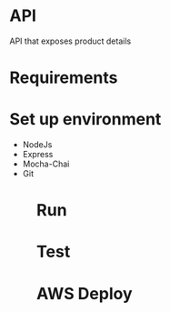# API
API that exposes product details

# Requirements



# Set up environment

<ul>
    <li> NodeJs
    <li> Express
    <li> Mocha-Chai
    <li> Git
<ul>


# Run 


# Test


# AWS Deploy

